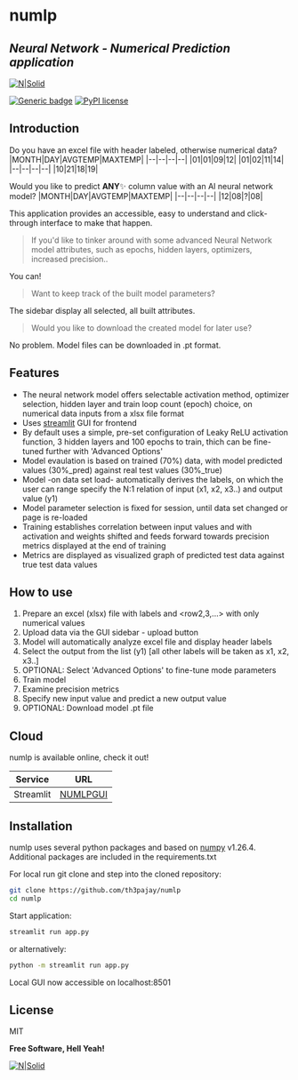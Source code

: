 # numlp
## _Neural Network - Numerical Prediction application_

[![N|Solid](https://pypi.org/static/images/logo-small.8998e9d1.svg)](https://www.python.org/)

[![Generic badge](https://img.shields.io/badge/version-v1.0.14-<>.svg)](https://shields.io/)
[![PyPI license](https://img.shields.io/pypi/l/ansicolortags.svg)](https://pypi.python.org/pypi/ansicolortags/)
## Introduction
Do you have an excel file with header labeled, otherwise numerical data?
|MONTH|DAY|AVGTEMP|MAXTEMP|
|--|--|--|--|
|01|01|09|12|
|01|02|11|14|
|--|--|--|--|
|10|21|18|19|

Would you like to predict **ANY**✨ column value with an AI neural network model?
|MONTH|DAY|AVGTEMP|MAXTEMP|
|--|--|--|--|
|12|08|?|08|

This application provides an accessible, easy to understand and click-through interface to make that happen.

> If you'd like to tinker around with some advanced Neural Network model
> attributes, such as epochs, hidden layers, optimizers, increased precision..

You can!

> Want to keep track of the built model parameters?

The sidebar display all selected, all built attributes.

> Would you like to download the created model for later use?

No problem. Model files can be downloaded in .pt format.

## Features

- The neural network model offers selectable activation method, optimizer selection, hidden layer and train loop count (epoch) choice, on numerical data inputs from a xlsx file format
- Uses [streamlit][streamlitgui] GUI for frontend
- By default uses a simple, pre-set configuration of Leaky ReLU activation function, 3 hidden layers and 100 epochs to train, thich can be fine-tuned further with 'Advanced Options'
- Model evaulation is based on trained (70%) data, with model predicted values (30%_pred) against real test values (30%_true) 
- Model -on data set load- automatically derives the <row1> labels, on which the user can range specify the N:1 relation of input (x1, x2, x3..) and output value (y1)
- Model parameter selection is fixed for session, until data set changed or page is re-loaded
- Training establishes correlation between input values and with activation and weights shifted and feeds forward towards precision metrics displayed at the end of training
- Metrics are displayed as visualized graph of predicted test data against true test data values
## How to use
1. Prepare an excel (xlsx) file with <row1> labels and <row2,3,...> with only numerical values
2. Upload data via the GUI sidebar - upload button
3. Model will automatically analyze excel file and display header labels
4. Select the output from the list (y1) [all other labels will be taken as x1, x2, x3..]
5. OPTIONAL: Select 'Advanced Options' to fine-tune mode parameters
6. Train model
7. Examine precision metrics
8. Specify new input value and predict a new output value
9. OPTIONAL: Download model .pt file


## Cloud

numlp is available online, check it out!

| Service   | URL                |
|-----------|--------------------|
| Streamlit | [NUMLPGUI][gcloud] |


## Installation

numlp uses several python packages and based on [numpy][numpyver] v1.26.4.
Additional packages are included in the requirements.txt

For local run git clone and step into the cloned repository:

```sh
git clone https://github.com/th3pajay/numlp
cd numlp
```

Start application:

```sh
streamlit run app.py
```
or alternatively:
```sh
python -m streamlit run app.py
```
Local GUI now accessible on localhost:8501


## License

MIT

**Free Software, Hell Yeah!**

   [streamlitgui]: <https://streamlit.io/>
   [gcloud]: <https://numlpgui.streamlit.app/>
   [numpyver]: <https://numpy.org/devdocs/release/1.26.4-notes.html>


[![N|Solid](https://user-images.githubusercontent.com/74038190/216649421-9e9387cc-b2d3-4375-97e2-f4c43373d3ae.gif)](https://github.com/Anmol-Baranwal/Cool-GIFs-For-GitHub)
